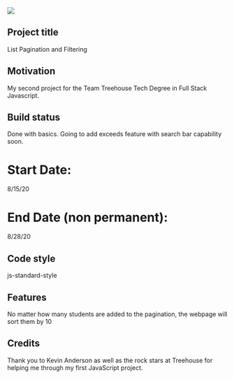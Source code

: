   <img src="pagination.pdf"> 

## Project title
List Pagination and Filtering

## Motivation
My second project for the Team Treehouse Tech Degree in Full Stack Javascript.

## Build status
Done with basics. Going to add exceeds feature with search bar capability soon.

# Start Date:
8/15/20

# End Date (non permanent):
8/28/20

## Code style
js-standard-style

## Features
No matter how many students are added to the pagination, the webpage will sort them by 10

## Credits
Thank you to Kevin Anderson as well as the rock stars at Treehouse for helping me through my first JavaScript project.
